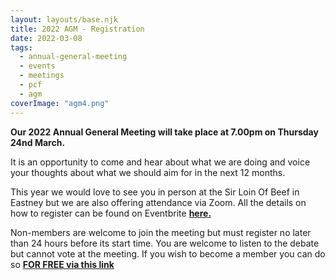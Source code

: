 ```yaml
---
layout: layouts/base.njk
title: 2022 AGM - Registration
date: 2022-03-08
tags: 
  - annual-general-meeting
  - events
  - meetings
  - pcf
  - agm
coverImage: "agm4.png"
---
```


**Our 2022 Annual General Meeting will take place at 7.00pm on Thursday 24nd March.**

It is an opportunity to come and hear about what we are doing and voice your thoughts about what we should aim for in the next 12 months.

This year we would love to see you in person at the Sir Loin Of Beef in Eastney but we are also offering attendance via Zoom. All the details on how to register can be found on Eventbrite **[here.](https://www.eventbrite.co.uk/e/2022-annual-general-meeting-tickets-291786720937)**

Non-members are welcome to join the meeting but must register no later than 24 hours before its start time. You are welcome to listen to the debate but cannot vote at the meeting. If you wish to become a member you can do so [**FOR FREE via this link**](https://www.pompeybug.co.uk/join/)
